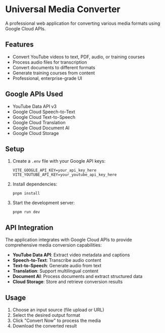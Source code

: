 # Universal Media Converter

A professional web application for converting various media formats using Google Cloud APIs.

## Features

- Convert YouTube videos to text, PDF, audio, or training courses
- Process audio files for transcription
- Convert documents to different formats
- Generate training courses from content
- Professional, enterprise-grade UI

## Google APIs Used

- YouTube Data API v3
- Google Cloud Speech-to-Text
- Google Cloud Text-to-Speech
- Google Cloud Translation
- Google Cloud Document AI
- Google Cloud Storage

## Setup

1. Create a `.env` file with your Google API keys:
   ```
   VITE_GOOGLE_API_KEY=your_api_key_here
   VITE_YOUTUBE_API_KEY=your_youtube_api_key_here
   ```

2. Install dependencies:
   ```
   pnpm install
   ```

3. Start the development server:
   ```
   pnpm run dev
   ```

## API Integration

The application integrates with Google Cloud APIs to provide comprehensive media conversion capabilities:

- **YouTube Data API**: Extract video metadata and captions
- **Speech-to-Text**: Transcribe audio content
- **Text-to-Speech**: Generate audio from text
- **Translation**: Support multilingual content
- **Document AI**: Process documents and extract structured data
- **Cloud Storage**: Store and retrieve conversion results

## Usage

1. Choose an input source (file upload or URL)
2. Select the desired output format
3. Click "Convert Now" to process the media
4. Download the converted result
